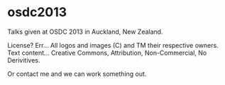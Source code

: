 osdc2013
========

Talks given at OSDC 2013 in Auckland, New Zealand.

License? Err... All logos and images (C) and TM their respective owners.
Text content... Creative Commons, Attribution, Non-Commercial, No Derivitives.

Or contact me and we can work something out.
